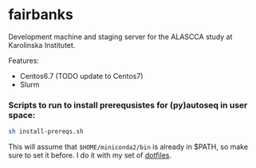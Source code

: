 # fairbanks

Development machine and staging server for the ALASCCA study at Karolinska Institutet.

Features:

* Centos6.7 (TODO update to Centos7)
* Slurm
  
### Scripts to run to install prerequsistes for (py)autoseq in user space:

```bash
sh install-prereqs.sh
```

This will assume that `$HOME/miniconda2/bin` is already in $PATH, so make sure to set it before. I do it with my set of [dotfiles](https://github.com/dakl/dotfiles).

